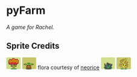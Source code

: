 # pyFarm
_A game for Rachel._

## Sprite Credits

<img height=32 src="sprites/flora/15.png" alt="neorice tree"/> <img height=32 src="sprites/flora/59.png" alt="neorice tropical plant"/> flora courtesy of [neorice][] <img height=32 src="sprites/flora/2.png" alt="neorice fern"/> <img height=32 src="sprites/flora/52.png" alt="neorice coral"/>

[neorice]: http://neoriceisgood.deviantart.com/art/100-Plant-Sprites-by-Neorice-354703132

